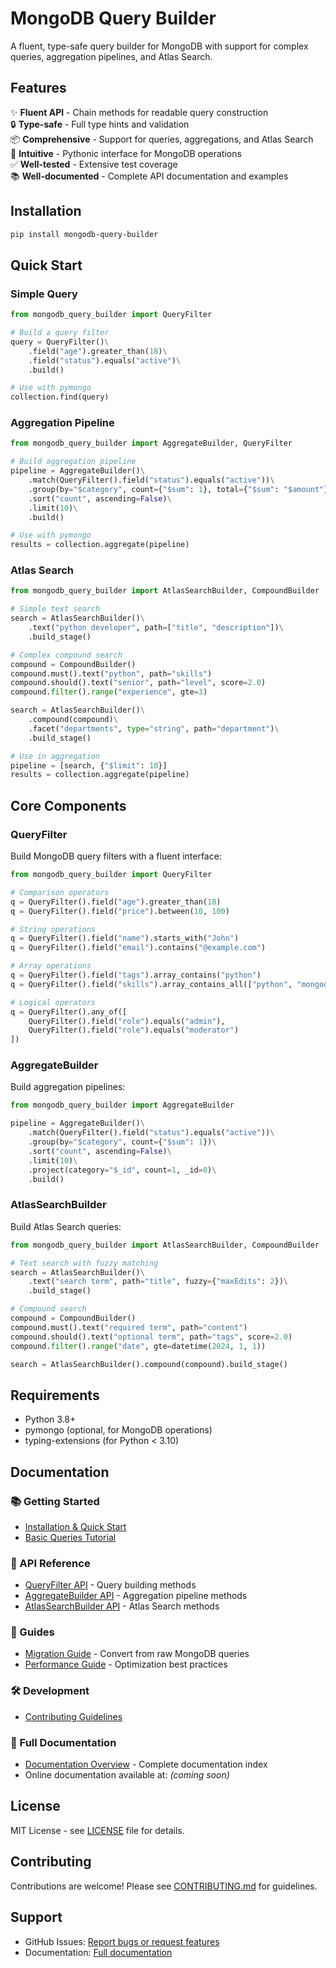 # MongoDB Query Builder

A fluent, type-safe query builder for MongoDB with support for complex queries, aggregation pipelines, and Atlas Search.

## Features

✨ **Fluent API** - Chain methods for readable query construction  
🔒 **Type-safe** - Full type hints and validation  
📦 **Comprehensive** - Support for queries, aggregations, and Atlas Search  
🎯 **Intuitive** - Pythonic interface for MongoDB operations  
✅ **Well-tested** - Extensive test coverage  
📚 **Well-documented** - Complete API documentation and examples

## Installation

```bash
pip install mongodb-query-builder
```

## Quick Start

### Simple Query

```python
from mongodb_query_builder import QueryFilter

# Build a query filter
query = QueryFilter()\
    .field("age").greater_than(18)\
    .field("status").equals("active")\
    .build()

# Use with pymongo
collection.find(query)
```

### Aggregation Pipeline

```python
from mongodb_query_builder import AggregateBuilder, QueryFilter

# Build aggregation pipeline
pipeline = AggregateBuilder()\
    .match(QueryFilter().field("status").equals("active"))\
    .group(by="$category", count={"$sum": 1}, total={"$sum": "$amount"})\
    .sort("count", ascending=False)\
    .limit(10)\
    .build()

# Use with pymongo
results = collection.aggregate(pipeline)
```

### Atlas Search

```python
from mongodb_query_builder import AtlasSearchBuilder, CompoundBuilder

# Simple text search
search = AtlasSearchBuilder()\
    .text("python developer", path=["title", "description"])\
    .build_stage()

# Complex compound search
compound = CompoundBuilder()
compound.must().text("python", path="skills")
compound.should().text("senior", path="level", score=2.0)
compound.filter().range("experience", gte=3)

search = AtlasSearchBuilder()\
    .compound(compound)\
    .facet("departments", type="string", path="department")\
    .build_stage()

# Use in aggregation
pipeline = [search, {"$limit": 10}]
results = collection.aggregate(pipeline)
```

## Core Components

### QueryFilter

Build MongoDB query filters with a fluent interface:

```python
from mongodb_query_builder import QueryFilter

# Comparison operators
q = QueryFilter().field("age").greater_than(18)
q = QueryFilter().field("price").between(10, 100)

# String operations
q = QueryFilter().field("name").starts_with("John")
q = QueryFilter().field("email").contains("@example.com")

# Array operations
q = QueryFilter().field("tags").array_contains("python")
q = QueryFilter().field("skills").array_contains_all(["python", "mongodb"])

# Logical operators
q = QueryFilter().any_of([
    QueryFilter().field("role").equals("admin"),
    QueryFilter().field("role").equals("moderator")
])
```

### AggregateBuilder

Build aggregation pipelines:

```python
from mongodb_query_builder import AggregateBuilder

pipeline = AggregateBuilder()\
    .match(QueryFilter().field("status").equals("active"))\
    .group(by="$category", count={"$sum": 1})\
    .sort("count", ascending=False)\
    .limit(10)\
    .project(category="$_id", count=1, _id=0)\
    .build()
```

### AtlasSearchBuilder

Build Atlas Search queries:

```python
from mongodb_query_builder import AtlasSearchBuilder, CompoundBuilder

# Text search with fuzzy matching
search = AtlasSearchBuilder()\
    .text("search term", path="title", fuzzy={"maxEdits": 2})\
    .build_stage()

# Compound search
compound = CompoundBuilder()
compound.must().text("required term", path="content")
compound.should().text("optional term", path="tags", score=2.0)
compound.filter().range("date", gte=datetime(2024, 1, 1))

search = AtlasSearchBuilder().compound(compound).build_stage()
```

## Requirements

- Python 3.8+
- pymongo (optional, for MongoDB operations)
- typing-extensions (for Python < 3.10)

## Documentation

### 📚 Getting Started
- [Installation & Quick Start](https://github.com/ch-dev401/mongodb-query-builder/blob/master/docs/markdown/getting-started.md)
- [Basic Queries Tutorial](https://github.com/ch-dev401/mongodb-query-builder/blob/master/docs/markdown/tutorials/01-basic-queries.md)

### 🔧 API Reference
- [QueryFilter API](https://github.com/ch-dev401/mongodb-query-builder/blob/master/docs/markdown/api/query-filter.md) - Query building methods
- [AggregateBuilder API](https://github.com/ch-dev401/mongodb-query-builder/blob/master/docs/markdown/api/aggregate-builder.md) - Aggregation pipeline methods
- [AtlasSearchBuilder API](https://github.com/ch-dev401/mongodb-query-builder/blob/master/docs/markdown/api/atlas-search-builder.md) - Atlas Search methods

### 📖 Guides
- [Migration Guide](https://github.com/ch-dev401/mongodb-query-builder/blob/master/docs/markdown/migration-guide.md) - Convert from raw MongoDB queries
- [Performance Guide](https://github.com/ch-dev401/mongodb-query-builder/blob/master/docs/markdown/performance-guide.md) - Optimization best practices

### 🛠️ Development
- [Contributing Guidelines](CONTRIBUTING.md)

### 📐 Full Documentation
- [Documentation Overview](https://github.com/ch-dev401/mongodb-query-builder/blob/master/docs/markdown/README.md) - Complete documentation index
- Online documentation available at: *(coming soon)*

## License

MIT License - see [LICENSE](LICENSE) file for details.

## Contributing

Contributions are welcome! Please see [CONTRIBUTING.md](https://github.com/ch-dev401/mongodb-query-builder/blob/master/docs/CONTRIBUTING.md) for guidelines.

## Support

- GitHub Issues: [Report bugs or request features](https://github.com/ch-dev401/mongodb-query-builder/issues)
- Documentation: [Full documentation](https://github.com/ch-dev401/mongodb-query-builder)
